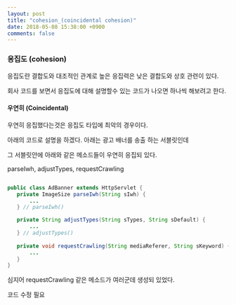 ```yaml
---
layout: post
title: "cohesion_(coincidental cohesion)"
date: 2018-05-08 15:38:00 +0900
comments: false
---
```


### 응집도 (cohesion)

응집도란 결합도와 대조적인 관계로 높은 응집력은 낮은 결합도와 상호 관련이 있다.

회사 코드를 보면서 응집도에 대해 설명할수 있는 코드가 나오면 하나씩 해보려고 한다.

#### 우연히 (Coincidental)

우연히 응집했다는것은 응집도 타입에 최악의 경우이다.

아래의 코드로 설명을 하겠다. 아래는 광고 배너를 송출 하는 서블릿인데 

그 서블릿안에 아래와 같은 메소드들이 우연히 응집되 있다.

parseIwh, adjustTypes, requestCrawling

 ```java
 
 public class AdBanner extends HttpServlet {
	private ImageSize parseIwh(String sIwh) {
        ...
	} // parseIwh()

	private String adjustTypes(String sTypes, String sDefault) {
        ...
	} // adjustTypes()
	
	private void requestCrawling(String mediaReferer, String sKeyword) {
        ...
	}
}

```

심지어 requestCrawling 같은 메소드가 여러군데 생성되 있었다. 

코드 수정 필요

